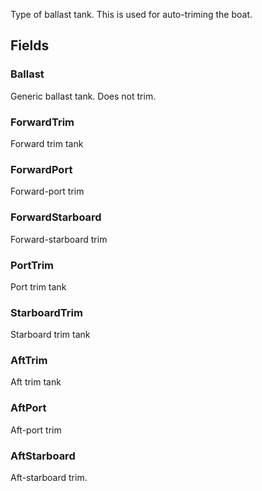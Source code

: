             
Type of ballast tank. This is used for auto-triming the boat.
        
## Fields

### Ballast
Generic ballast tank. Does not trim.
### ForwardTrim
Forward trim tank
### ForwardPort
Forward-port trim
### ForwardStarboard
Forward-starboard trim
### PortTrim
Port trim tank
### StarboardTrim
Starboard trim tank
### AftTrim
Aft trim tank
### AftPort
Aft-port trim
### AftStarboard
Aft-starboard trim.

